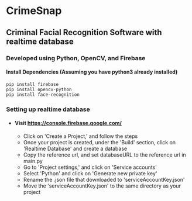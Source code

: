 # CrimeSnap
## Criminal Facial Recognition Software with realtime database 

### Developed using Python, OpenCV, and Firebase

#### Install Dependencies (Assuming you have python3 already installed)
```
pip install firebase
pip install opencv-python
pip install face-recognition
```
### Setting up realtime database
- #### Visit https://console.firebase.google.com/ 
  - Click on 'Create a Project,' and follow the steps
  - Once your project is created, under the 'Build' section, click on 'Realtime Database' and create a database
  - Copy the reference url, and set databaseURL to the reference url in main.py
  - Go to 'Project settings,' and click on 'Service accounts'
  - Select 'Python' and click on 'Generate new private key'
  - Rename the .json file that downloaded to 'serviceAccountKey.json'
  - Move the 'serviceAccountKey.json' to the same directory as your project


